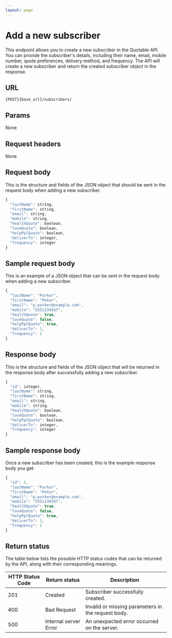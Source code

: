 ```yaml
---
layout: page
---
```


# Add a new subscriber

This endpoint allows you to create a new subscriber in the Quotable API. You can provide the subscriber's details, including their name, email, mobile number, quote preferences, delivery method, and frequency. The API will create a new subscriber and return the created subscriber object in the response.

## URL

```shell
{POST}{base_url}/subscribers/
```

## Params

None

## Request headers

None

## Request body

This is the structure and fields of the JSON object that should be sent in the request body when adding a new subscriber.

```js
{
  "lastName": string,
  "firstName": string,
  "email": string,
  "mobile": string,
  "healthQuote": boolean,
  "loveQuote": boolean,
  "helpPplQuote": boolean,
  "deliverTo": integer,
  "frequency": integer
}
```

## Sample request body

This is an example of a JSON object that can be sent in the request body when adding a new subscriber.

```js
{
  "lastName": "Parker",
  "firstName": "Peter",
  "email": "p.parker@example.com",
  "mobile": "5551234567",
  "healthQuote": true,
  "loveQuote": false,
  "helpPplQuote": true,
  "deliverTo": 1,
  "frequency": 2
}
```

## Response body

This is the structure and fields of the JSON object that will be returned in the response body after successfully adding a new subscriber.

```js
{
  "id": integer,
  "lastName": string,
  "firstName": string,
  "email": string,
  "mobile": string,
  "healthQuote": boolean,
  "loveQuote": boolean,
  "helpPplQuote": boolean,
  "deliverTo": integer,
  "frequency": integer
}
```

## Sample response body

Once a new subscriber has been created, this is the example response body you get:

```js
{
  "id": 5,
  "lastName": "Parker",
  "firstName": "Peter",
  "email": "p.parker@example.com",
  "mobile": "5551234567",
  "healthQuote": true,
  "loveQuote": false,
  "helpPplQuote": true,
  "deliverTo": 1,
  "frequency": 2
}
```

## Return status

The table below lists the possible HTTP status codes that can be returned by the API, along with their corresponding meanings.

| HTTP Status Code | Return status | Description |
| ------------- | ----------- | ----------- |
| 201 | Created | Subscriber successfully created. |
| 400 | Bad Request | Invalid or missing parameters in the request body. |
| 500 | Internal server Error | An unexpected error occurred on the server. |
